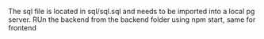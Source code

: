 
The sql file is located in sql/sql.sql and needs to be imported into a local pg server.
RUn the backend from the backend folder using npm start, same for frontend
